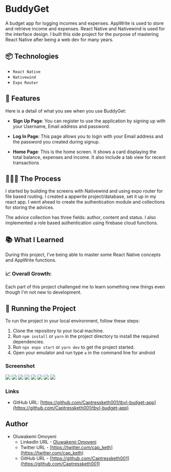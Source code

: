 # BuddyGet

A budget app for logging incomes and expenses. AppWrite is used to store and retrieve income and expenses. React Native and Nativewind is used for the interface design. I built this side project for the purpose of mastering React Native after being a web dev for many years.

## 📦 Technologies

- `React Native`
- `Nativewind`
- `Expo Router`
## 🦄 Features

Here is a detail of what you see when you use BuddyGet:

- **Sign Up Page**: You can register to use the application by signing up with your Username, Email address and password.

- **Log In Page**: This page allows you to login with your Email address and the password you created during signup.

- **Home Page**: This is the home screen. It shows a card displaying the total balance, expenses and income. It also include a tab view for recent transactions


## 👩🏽‍🍳 The Process

I started by building the screens with Nativewind and using expo router for file based routing. I created a appwrite project/database, set it up in my react app. I went ahead to create the authentication module and collections for storing the advices. 

The advice collection has three fields: author, content and status. I also implemented a role based authentication using firebase cloud functions.

## 📚 What I Learned

During this project, I've being able to master some React Native concepts and AppWrite functions.


### 📈 Overall Growth:

Each part of this project challenged me to learn something new things even though I'm not new to development.



## 🚦 Running the Project

To run the project in your local environment, follow these steps:

1. Clone the repository to your local machine.
2. Run `npm install` or `yarn` in the project directory to install the required dependencies.
3. Run `npx expo start` or `yarn dev` to get the project started.
4. Open your emulator and run type `a` in the command line for android

### Screenshot
![](/Screenshots/login.png)
![](/Screenshots/login-active.png)
![](/Screenshots/log-in-success.png)
![](/Screenshots/home.png)
![](/Screenshots/create.png)
![](/Screenshots/transactions.png)
![](/Screenshots/statistics.png)
![](/Screenshots/settings.png)

### Links

- GitHub URL: [https://github.com/Captressketh001/tbyl-budget-app](https://github.com/Captressketh001/tbyl-budget-app)

## Author

- Oluwakemi Omoyeni
    - LinkedIn URL - [Oluwakemi Omoyeni](https://www.linkedin.com/in/oluwakemi-omoyeni/)
    - Twitter URL - [https://twitter.com/cap_keth](https://twitter.com/cap_keth)
    - GitHub URL - [https://github.com/Captressketh001](https://github.com/Captressketh001)



